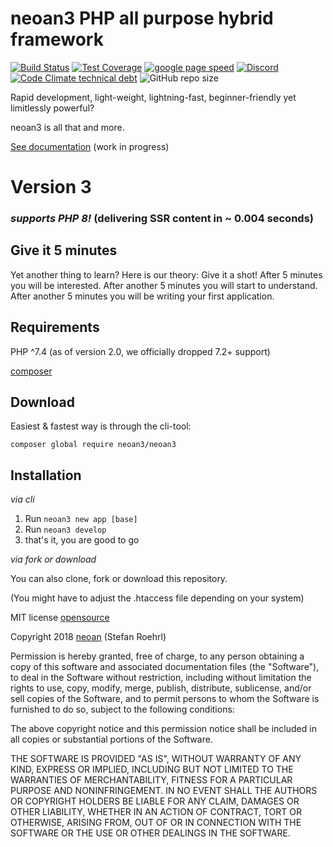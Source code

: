 # neoan3 PHP all purpose hybrid framework

[![Build Status](https://travis-ci.com/sroehrl/neoan3.svg?branch=master)](https://travis-ci.com/neoan3/neoan3)
[![Test Coverage](https://api.codeclimate.com/v1/badges/a3c9336dfc658b8f62dd/test_coverage)](https://codeclimate.com/github/neoan3/neoan3/test_coverage)
[![google page speed](https://img.shields.io/badge/100%25%20page%20speed-lighthouse-blue.svg?style=flat&colorA=555)](https://developers.google.com/speed/pagespeed/insights/?url=https%3A%2F%2Fneoan3.rocks%2Fgetting-started%2F)
[![Discord](https://img.shields.io/discord/701820506671677580?label=discord&style=flat)](https://discord.gg/vjRgWUG)
[![Code Climate technical debt](https://img.shields.io/codeclimate/tech-debt/neoan3/neoan3)](https://codeclimate.com/github/neoan3/neoan3/)
![GitHub repo size](https://img.shields.io/github/repo-size/neoan3/neoan3)

Rapid development, light-weight, lightning-fast, beginner-friendly yet limitlessly powerful? 

neoan3 is all that and more. 

[See documentation](http://neoan3.rocks/getting-started/) (work in progress)

<h1>Version 3</h1>

### _supports PHP 8!_ (delivering SSR content in ~ 0.004 seconds)

## Give it 5 minutes

Yet another thing to learn? Here is our theory: Give it a shot! After 5 minutes you will be interested. 
After another 5 minutes you will start to understand. After another 5 minutes you will be writing your first application.


## Requirements

PHP ^7.4 
(as of version 2.0, we officially dropped 7.2+ support)

[composer](https://getcomposer.org/)


## Download

Easiest & fastest way is through the cli-tool:

`composer global require neoan3/neoan3`

## Installation

_via cli_

1. Run `neoan3 new app [base]`
2. Run `neoan3 develop`
3. that's it, you are good to go

_via fork or download_

You can also clone, fork or download this repository. 

(You might have to adjust the .htaccess file depending on your system)


MIT license [opensource](https://opensource.org/licenses/MIT)

Copyright 2018 [neoan](http://neoan.us) (Stefan Roehrl) 

Permission is hereby granted, free of charge, to any person obtaining a copy of this software and associated documentation files (the "Software"), to deal in the Software without restriction, including without limitation the rights to use, copy, modify, merge, publish, distribute, sublicense, and/or sell copies of the Software, and to permit persons to whom the Software is furnished to do so, subject to the following conditions:

The above copyright notice and this permission notice shall be included in all copies or substantial portions of the Software.

THE SOFTWARE IS PROVIDED "AS IS", WITHOUT WARRANTY OF ANY KIND, EXPRESS OR IMPLIED, INCLUDING BUT NOT LIMITED TO THE WARRANTIES OF MERCHANTABILITY, FITNESS FOR A PARTICULAR PURPOSE AND NONINFRINGEMENT. IN NO EVENT SHALL THE AUTHORS OR COPYRIGHT HOLDERS BE LIABLE FOR ANY CLAIM, DAMAGES OR OTHER LIABILITY, WHETHER IN AN ACTION OF CONTRACT, TORT OR OTHERWISE, ARISING FROM, OUT OF OR IN CONNECTION WITH THE SOFTWARE OR THE USE OR OTHER DEALINGS IN THE SOFTWARE.



